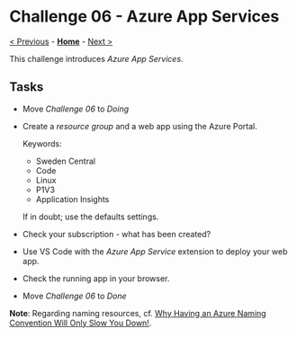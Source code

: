 # Challenge 06 - Azure App Services

[< Previous](./Challenge-05.md) - **[Home](../README.md)** - [Next >](./Challenge-07.md)

This challenge introduces *Azure App Services*.

## Tasks

- Move *Challenge 06* to *Doing*
- Create a *resource group* and a web app using the Azure Portal.

    Keywords:

    - Sweden Central
    - Code
    - Linux
    - P1V3
    - Application Insights

  If in doubt; use the defaults settings.

- Check your subscription - what has been created?
- Use VS Code with the *Azure App Service* extension to deploy your web app.
- Check the running app in your browser.
- Move *Challenge 06* to *Done*

**Note**: Regarding naming resources, cf. [Why Having an Azure Naming Convention Will Only Slow You Down!](https://ondfisk.dk/why-having-an-azure-naming-convention-will-only-slow-you-down/).